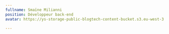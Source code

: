 ```yaml
---
fullname: Smaïne Milianni
position: Développeur back-end
avatar: https://ys-storage-public-blogtech-content-bucket.s3.eu-west-3.amazonaws.com/smaone.jpeg

---
```

